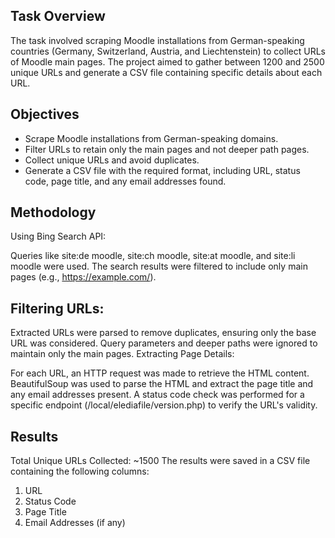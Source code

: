 ## Task Overview
The task involved scraping Moodle installations from German-speaking countries (Germany, Switzerland, Austria, and Liechtenstein) to collect URLs of Moodle main pages. The project aimed to gather between 1200 and 2500 unique URLs and generate a CSV file containing specific details about each URL.

## Objectives
* Scrape Moodle installations from German-speaking domains.
* Filter URLs to retain only the main pages and not deeper path pages.
* Collect unique URLs and avoid duplicates.
* Generate a CSV file with the required format, including URL, status code, page title, and any email addresses found.

## Methodology
Using Bing Search API:

Queries like site:de moodle, site:ch moodle, site:at moodle, and site:li moodle were used.
The search results were filtered to include only main pages (e.g., https://example.com/).

## Filtering URLs:

Extracted URLs were parsed to remove duplicates, ensuring only the base URL was considered.
Query parameters and deeper paths were ignored to maintain only the main pages.
Extracting Page Details:

For each URL, an HTTP request was made to retrieve the HTML content.
BeautifulSoup was used to parse the HTML and extract the page title and any email addresses present.
A status code check was performed for a specific endpoint (/local/elediafile/version.php) to verify the URL's validity.

## Results
Total Unique URLs Collected: ~1500
The results were saved in a CSV file containing the following columns:
1. URL
2. Status Code
3. Page Title
4. Email Addresses (if any)